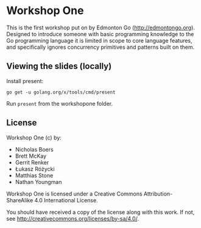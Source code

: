 # Workshop One

This is the first workshop put on by Edmonton Go (http://edmontongo.org).
Designed to introduce someone with basic programming knowledge to the Go
programming language it is limited in scope to core language features, and
specifically ignores concurrency primitives and patterns built on them.

## Viewing the slides (locally)

Install present:

```
go get -u golang.org/x/tools/cmd/present
```

Run `present` from the workshopone folder.

## License

Workshop One (c) by:
- Nicholas Boers
- Brett McKay
- Gerrit Renker
- Łukasz Różycki
- Matthias Stone
- Nathan Youngman

Workshop One is licensed under a
Creative Commons Attribution-ShareAlike 4.0 International License.

You should have received a copy of the license along with this
work.  If not, see <http://creativecommons.org/licenses/by-sa/4.0/>.
